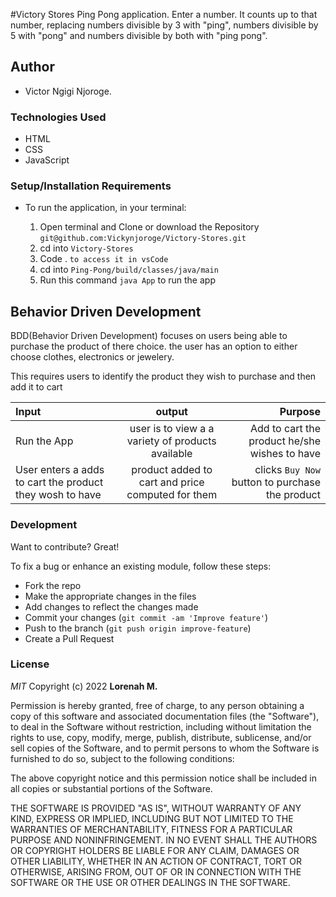 #Victory Stores
Ping Pong application. Enter a number. It counts up to that number, replacing numbers divisible by 3 with "ping", numbers divisible by 5 with "pong" and numbers divisible by both with "ping pong".

## Author
- Victor Ngigi Njoroge.

### Technologies Used
- HTML
- CSS
- JavaScript

### Setup/Installation Requirements
* To run the application, in your terminal:

    1. Open terminal and Clone or download the Repository `git@github.com:Vickynjoroge/Victory-Stores.git`
    2. cd into `Victory-Stores`
    3. Code . `to access it in vsCode`
    4. cd into `Ping-Pong/build/classes/java/main  `
    5.  Run this command `java App` to run the app

## Behavior Driven Development
BDD(Behavior Driven Development) focuses on users being able to purchase the product of there choice. the user has an option to either choose clothes, electronics or jewelery. 

This requires users to identify the product they wish to purchase and then add it to cart

| Input                                         |                                    output                                     |                                                                 Purpose |
|:----------------------------------------------|:-----------------------------------------------------------------------------:|------------------------------------------------------------------------:|
| Run the App                                  |                  user is to view a a variety of products available                  |                                                   Add to cart the product he/she wishes to have |
| User enters a adds to cart the product they wosh to have                   |   product added to cart and price computed for them    |                                clicks `Buy Now` button to purchase the product |

### Development

Want to contribute? Great!

To fix a bug or enhance an existing module, follow these steps:

- Fork the repo
- Make the appropriate changes in the files
- Add changes to reflect the changes made
- Commit your changes (`git commit -am 'Improve feature'`)
- Push to the branch (`git push origin improve-feature`)
- Create a Pull Request

### License

*MIT*
Copyright (c) 2022 **Lorenah M.**

Permission is hereby granted, free of charge, to any person obtaining a copy of this software and associated documentation files (the "Software"), to deal in the Software without restriction, including without limitation the rights to use, copy, modify, merge, publish, distribute, sublicense, and/or sell copies of the Software, and to permit persons to whom the Software is furnished to do so, subject to the following conditions:

The above copyright notice and this permission notice shall be included in all copies or substantial portions of the Software.

THE SOFTWARE IS PROVIDED "AS IS", WITHOUT WARRANTY OF ANY KIND, EXPRESS OR IMPLIED, INCLUDING BUT NOT LIMITED TO THE WARRANTIES OF MERCHANTABILITY, FITNESS FOR A PARTICULAR PURPOSE AND NONINFRINGEMENT. IN NO EVENT SHALL THE AUTHORS OR COPYRIGHT HOLDERS BE LIABLE FOR ANY CLAIM, DAMAGES OR OTHER LIABILITY, WHETHER IN AN ACTION OF CONTRACT, TORT OR OTHERWISE, ARISING FROM, OUT OF OR IN CONNECTION WITH THE SOFTWARE OR THE USE OR OTHER DEALINGS IN THE SOFTWARE.